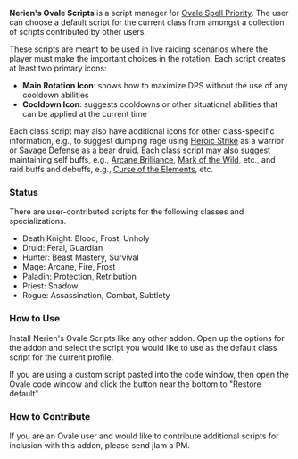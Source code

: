 **Nerien's Ovale Scripts** is a script manager for [Ovale Spell Priority](http://www.curse.com/addons/wow/ovale).  The user can choose a default script for the current class from amongst a collection of scripts contributed by other users.

These scripts are meant to be used in live raiding scenarios where the player must make the important choices in the rotation.  Each script creates at least two primary icons:

- **Main Rotation Icon**: shows how to maximize DPS without the use of any cooldown abilities
- **Cooldown Icon**: suggests cooldowns or other situational abilities that can be applied at the current time

Each class script may also have additional icons for other class-specific information, e.g., to suggest dumping rage using [Heroic Strike](http://www.wowhead.com/spell=78) as a warrior or [Savage Defense](http://www.wowhead.com/spell=62606) as a bear druid.  Each class script may also suggest maintaining self buffs, e.g., [Arcane Brilliance](http://www.wowhead.com/spell=1459), [Mark of the Wild](http://www.wowhead.com/spell=1126), etc., and raid buffs and debuffs, e.g., [Curse of the Elements](http://www.wowhead.com/spell=1490), etc.

### Status ###

There are user-contributed scripts for the following classes and specializations.

- Death Knight: Blood, Frost, Unholy
- Druid: Feral, Guardian
- Hunter: Beast Mastery, Survival
- Mage: Arcane, Fire, Frost
- Paladin: Protection, Retribution
- Priest: Shadow
- Rogue: Assassination, Combat, Subtlety

### How to Use ###

Install Nerien's Ovale Scripts like any other addon.  Open up the options for the addon and select the script you would like to use as the default class script for the current profile.

If you are using a custom script pasted into the code window, then open the Ovale code window and click the button near the bottom to "Restore default".

### How to Contribute ###

If you are an Ovale user and would like to contribute additional scripts for inclusion with this addon, please send jlam a PM.